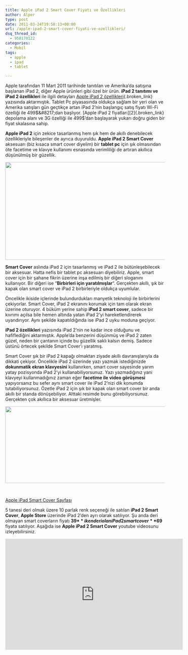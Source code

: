```yaml
---
title: Apple iPad 2 Smart Cover Fiyatı ve Özellikleri
author: Alper
type: post
date: 2011-03-24T19:58:13+00:00
url: /apple-ipad-2-smart-cover-fiyati-ve-ozellikleri/
dsq_thread_id:
  - 950170122
categories:
  - Mobil
tags:
  - apple
  - ipad
  - tablet

---
```

Apple tarafından 11 Mart 2011 tarihinde tanıtılan ve Amerika&#8217;da satışına başlanan iPad 2, diğer Apple ürünleri gibi özel bir ürün. **iPad 2 tanıtımı ve iPad 2 özellikleri** ile ilgili detayları [Apple iPad 2 özellikleri][1]{.broken_link} yazısında aktarmıştık. Tablet Pc piyasasında oldukça sağlam bir yeri olan ve Amerika satışları gün geçtikçe artan iPad 2&#8217;nin başlangıç satış fiyatı Wi-Fi özelliği ile 499$&#8217;dan başlıyor. [Apple iPad 2 fiyatları][2]{.broken_link} depolama alanı ve 3G özelliği ile 499$&#8217;dan başlayarak yukarı doğru giden bir fiyat skalasına sahip.

**Apple iPad 2** için zekice tasarlanmış hem şık hem de akıllı denebilecek özellikleriyle bileşenler de ayrıca duyuruldu. **Apple iPad 2 Smart Cover** aksesuarı (biz kısaca smart cover diyelim) bir **tablet pc** için şık olmasından öte facetime ve klavye kullanımı esnasında verimliliği de artıran akıllıca düşünülmüş bir güzellik.

<img class="alignnone size-full wp-image-6039" title="ipad-2-smart-cover" src="https://www.murekkep.org/wp-content/uploads/2011/03/ipad-2-smart-cover.jpg" alt="" width="550" height="307" srcset="https://www.murekkep.org/wp-content/uploads/2011/03/ipad-2-smart-cover.jpg 550w, https://www.murekkep.org/wp-content/uploads/2011/03/ipad-2-smart-cover-400x223.jpg 400w, https://www.murekkep.org/wp-content/uploads/2011/03/ipad-2-smart-cover-50x27.jpg 50w, https://www.murekkep.org/wp-content/uploads/2011/03/ipad-2-smart-cover-125x69.jpg 125w, https://www.murekkep.org/wp-content/uploads/2011/03/ipad-2-smart-cover-300x167.jpg 300w" sizes="(max-width: 550px) 100vw, 550px" /> 

**Smart Cover** aslında iPad 2 için tasarlanmış ve iPad 2 ile bütünleşebilecek bir aksesuar. Hatta nefis bir tablet pc aksesuarı diyebiliriz. Apple, smart cover için bir şahane fikrin üzerine inşa edilmiş bir diğeri sloganını kullanıyor. Bir diğeri ise &#8220;**Birbirleri için yaratılmışlar**&#8220;. Gerçekten akıllı, şık bir kapak olan smart cover ve iPad 2 birbirleriyle oldukça uyumlular.

Öncelikle ikiside içlerinde bulundurdukları manyetik teknoloji ile birbirlerini çekiyorlar. Smart Cover, iPad 2 ekranını korumak için tam olarak ekran üzerine oturuyor. 4 büküm yerine sahip **iPad 2 smart cover**, sadece bir kıvrımı açılsa bile hemen altında yatan iPad 2&#8217;yi hareketlendirerek uyandırıyor. Aynı şekilde kapatıldığında ise iPad 2 uyku moduna geçiyor.

**iPad 2 özellikleri** yazısında iPad 2&#8217;nin ne kadar ince olduğunu ve hafiflediğini aktarmıştık. Apple&#8217;da benzerini düşünmüş ve iPad 2 zaten güzel, neden bir çantanın içinde bu güzellik saklı kalsın demiş. Sadece üstünü örtecek şekilde Smart Cover&#8217;ı yaratmış.

Smart Cover şık bir iPad 2 kapağı olmaktan ziyade akıllı davranışlarıyla da dikkati çekiyor. Öncelikle iPad 2 üzerinde yazı yazmak istediğinizde **dokunmatik ekran klavyesini** kullanırken, smart cover sayesinde yarım yatay pozisyonda iPad 2&#8217;yi kullanabiliyorsunuz. Yazı yazmadığınız yani klavyeyi kullanmadığınız zaman eğer **facetime ile video görüşmesi** yapıyorsanız bu sefer aynı smart cover ile iPad 2&#8217;nizi dik konumda tutabiliyorsunuz. Özetle iPad 2 için şık bir kapak olan smart cover bir anda akıllı bir standa dönüşebiliyor. Alttaki resimde bunu görebiliyorsunuz. Gerçekten çok akıllıca bir aksesuar üretmişler.

<img class="alignnone size-full wp-image-6040" title="smart-cover" src="https://www.murekkep.org/wp-content/uploads/2011/03/smart-cover.jpg" alt="" width="550" height="241" srcset="https://www.murekkep.org/wp-content/uploads/2011/03/smart-cover.jpg 550w, https://www.murekkep.org/wp-content/uploads/2011/03/smart-cover-300x131.jpg 300w, https://www.murekkep.org/wp-content/uploads/2011/03/smart-cover-400x175.jpg 400w" sizes="(max-width: 550px) 100vw, 550px" /> 

&nbsp;

<a href="http://www.apple.com/ipad/smart-cover/" target="_blank" class="broken_link">Apple iPad Smart Cover Sayfası</a>

5 tanesi deri olmak üzere 10 parlak renk seçeneği ile satılan **iPad 2 Smart Cover**, **Apple Store** üzerinde iPad 2&#8217;den ayrı olarak satılıyor. Şu anda deri olmayan smart coverların fiyatı **39$** iken deri olan iPad 2 smart cover **69$** fiyata satılıyor. Aşağıda ise **Apple iPad 2 Smart Cover** youtube videosunu izleyebilirsiniz.

<embed type="application/x-shockwave-flash" width="560" height="349" src="http://www.youtube.com/v/JOnn0d-S7D0?fs=1&hl=en_US&rel=0" allowscriptaccess="always" allowfullscreen="true" />

 [1]: https://www.murekkep.org/apple-ipad-2-ozellikleri-5112
 [2]: https://www.murekkep.org/apple-ipad-2-fiyatlari-5923